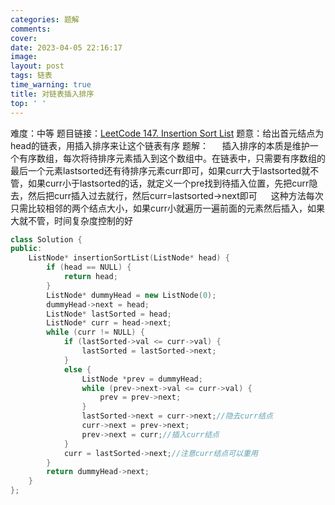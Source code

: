 ```yaml
---
categories: 题解
comments: 
cover: 
date: 2023-04-05 22:16:17
image: 
layout: post
tags: 链表
time_warning: true
title: 对链表插入排序
top: ' '
---
```


难度：中等
题目链接：[LeetCode 147. Insertion Sort List](https://leetcode.cn/problems/insertion-sort-list/)
题意：给出首元结点为head的链表，用插入排序来让这个链表有序
题解：
&emsp;  插入排序的本质是维护一个有序数组，每次将待排序元素插入到这个数组中。在链表中，只需要有序数组的最后一个元素lastsorted还有待排序元素curr即可，如果curr大于lastsorted就不管，如果curr小于lastsorted的话，就定义一个pre找到待插入位置，先把curr隐去，然后把curr插入过去就行，然后curr=lastsorted->next即可
&emsp; 这种方法每次只需比较相邻的两个结点大小，如果curr小就遍历一遍前面的元素然后插入，如果大就不管，时间复杂度控制的好
```c++
class Solution {
public:
    ListNode* insertionSortList(ListNode* head) {
        if (head == NULL) {
            return head;
        }
        ListNode* dummyHead = new ListNode(0);
        dummyHead->next = head;
        ListNode* lastSorted = head;
        ListNode* curr = head->next;
        while (curr != NULL) {
            if (lastSorted->val <= curr->val) {
                lastSorted = lastSorted->next;
            } 
            else {
                ListNode *prev = dummyHead;
                while (prev->next->val <= curr->val) {
                    prev = prev->next;
                }
                lastSorted->next = curr->next;//隐去curr结点
                curr->next = prev->next;
                prev->next = curr;//插入curr结点
            }
            curr = lastSorted->next;//注意curr结点可以重用
        }
        return dummyHead->next;
    }
};
```